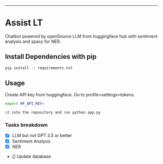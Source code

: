 ---
# Assist LT

Chatbot powered by openSource LLM from huggingface hub with sentiment analysis and spacy for NER.

## Install Dependencies with pip

```bash
pip install -r requirements.txt
```

## Usage

Create API key from huggingface. Go to profile>settings>tokens.
```bash
export HF_API_KEY=
```

```bash
cd into the repository and run python app.py
```

### Tasks breakdown

- [x] LLM but not GPT 3.5 or better
- [x] Sentiment Analysis
- [x] NER
- [] Update database
